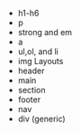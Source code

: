 - h1-h6
- p
- strong and em
- a
- ul,ol, and li
- img
Layouts
- header
- main
- section
- footer
- nav
- div (generic)